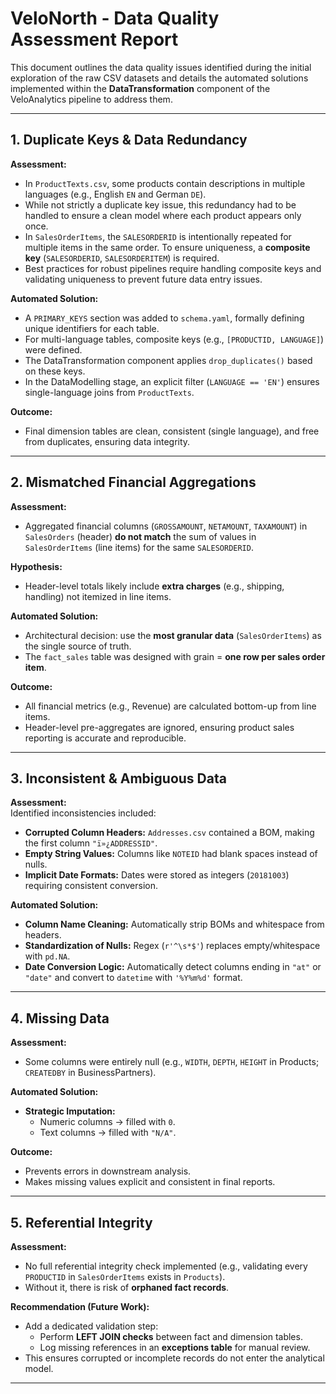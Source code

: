 # VeloNorth - Data Quality Assessment Report

This document outlines the data quality issues identified during the initial exploration of the raw CSV datasets and details the automated solutions implemented within the **DataTransformation** component of the VeloAnalytics pipeline to address them.

---

## 1. Duplicate Keys & Data Redundancy

**Assessment:**  
- In `ProductTexts.csv`, some products contain descriptions in multiple languages (e.g., English `EN` and German `DE`).  
- While not strictly a duplicate key issue, this redundancy had to be handled to ensure a clean model where each product appears only once.  
- In `SalesOrderItems`, the `SALESORDERID` is intentionally repeated for multiple items in the same order. To ensure uniqueness, a **composite key** (`SALESORDERID`, `SALESORDERITEM`) is required.  
- Best practices for robust pipelines require handling composite keys and validating uniqueness to prevent future data entry issues.  

**Automated Solution:**  
- A `PRIMARY_KEYS` section was added to `schema.yaml`, formally defining unique identifiers for each table.  
- For multi-language tables, composite keys (e.g., `[PRODUCTID, LANGUAGE]`) were defined.  
- The DataTransformation component applies `drop_duplicates()` based on these keys.  
- In the DataModelling stage, an explicit filter (`LANGUAGE == 'EN'`) ensures single-language joins from `ProductTexts`.  

**Outcome:**  
- Final dimension tables are clean, consistent (single language), and free from duplicates, ensuring data integrity.  

---

## 2. Mismatched Financial Aggregations

**Assessment:**  
- Aggregated financial columns (`GROSSAMOUNT`, `NETAMOUNT`, `TAXAMOUNT`) in `SalesOrders` (header) **do not match** the sum of values in `SalesOrderItems` (line items) for the same `SALESORDERID`.  

**Hypothesis:**  
- Header-level totals likely include **extra charges** (e.g., shipping, handling) not itemized in line items.  

**Automated Solution:**  
- Architectural decision: use the **most granular data** (`SalesOrderItems`) as the single source of truth.  
- The `fact_sales` table was designed with grain = **one row per sales order item**.  

**Outcome:**  
- All financial metrics (e.g., Revenue) are calculated bottom-up from line items.  
- Header-level pre-aggregates are ignored, ensuring product sales reporting is accurate and reproducible.  

---

## 3. Inconsistent & Ambiguous Data

**Assessment:**  
Identified inconsistencies included:  
- **Corrupted Column Headers:** `Addresses.csv` contained a BOM, making the first column `"ï»¿ADDRESSID"`.  
- **Empty String Values:** Columns like `NOTEID` had blank spaces instead of nulls.  
- **Implicit Date Formats:** Dates were stored as integers (`20181003`) requiring consistent conversion.  

**Automated Solution:**  
- **Column Name Cleaning:** Automatically strip BOMs and whitespace from headers.  
- **Standardization of Nulls:** Regex (`r'^\s*$'`) replaces empty/whitespace with `pd.NA`.  
- **Date Conversion Logic:** Automatically detect columns ending in `"at"` or `"date"` and convert to `datetime` with `'%Y%m%d'` format.  

---

## 4. Missing Data

**Assessment:**  
- Some columns were entirely null (e.g., `WIDTH`, `DEPTH`, `HEIGHT` in Products; `CREATEDBY` in BusinessPartners).  

**Automated Solution:**  
- **Strategic Imputation:**  
  - Numeric columns → filled with `0`.  
  - Text columns → filled with `"N/A"`.  

**Outcome:**  
- Prevents errors in downstream analysis.  
- Makes missing values explicit and consistent in final reports.  

---

## 5. Referential Integrity

**Assessment:**  
- No full referential integrity check implemented (e.g., validating every `PRODUCTID` in `SalesOrderItems` exists in `Products`).  
- Without it, there is risk of **orphaned fact records**.  

**Recommendation (Future Work):**  
- Add a dedicated validation step:  
  - Perform **LEFT JOIN checks** between fact and dimension tables.  
  - Log missing references in an **exceptions table** for manual review.  
- This ensures corrupted or incomplete records do not enter the analytical model.  

---
